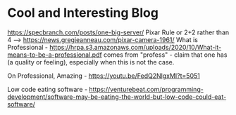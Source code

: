 # Cool and Interesting Blog

https://specbranch.com/posts/one-big-server/
Pixar Rule or 2+2 rather than 4 --> https://news.gregjeanneau.com/pixar-camera-1961/
What is Professional - https://hrpa.s3.amazonaws.com/uploads/2020/10/What-it-means-to-be-a-professional.pdf
    comes from "profess" - claim that one has (a quality or feeling), especially when this is not the case.

On Professional, Amazing - https://youtu.be/FedQ2NlgxMI?t=5051

Low code eating software - https://venturebeat.com/programming-development/software-may-be-eating-the-world-but-low-code-could-eat-software/
